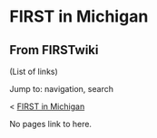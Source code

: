 # FIRST in Michigan

## From FIRSTwiki

(List of links)

Jump to: navigation, search

< [FIRST in Michigan](/index.php?title=FIRST_in_Michigan&redirect=no "FIRST
in Michigan")

No pages link to here.

